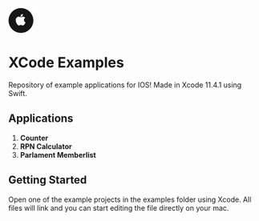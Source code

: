 
[![logo](applet.png)]()

# XCode Examples
Repository of example applications for IOS! Made in Xcode 11.4.1 using Swift.


## Applications
1. **Counter**
2. **RPN Calculator**
3. **Parlament Memberlist**


## Getting Started

Open one of the example projects in the examples folder using Xcode. All files will link and you can start editing the file directly on your mac. 
